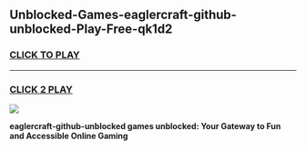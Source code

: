 
## Unblocked-Games-eaglercraft-github-unblocked-Play-Free-qk1d2
<h3>
<a href="https://premium76.site?title=eaglercraft-github-unblocked&ref=19M">CLICK TO PLAY</a></h3>
<hr>

<h3>
<a href="https://premium76.site?title=eaglercraft-github-unblocked&ref=19M">CLICK 2 PLAY</a>
  
</h3>

<a href="https://premium76.site?title=eaglercraft-github-unblocked&ref=19M"><img src="https://clearcache.store/games.png"></a>


**eaglercraft-github-unblocked games unblocked: Your Gateway to Fun and Accessible Online Gaming**

